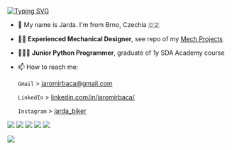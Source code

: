 [![Typing SVG](https://readme-typing-svg.herokuapp.com?color=%2336BCF7&lines=Hello+Everyone)](https://git.io/typing-svg)

* 👋 My name is Jarda. I'm  from Brno, Czechia 🇨🇿
* 👨‍🔧 **Experienced Mechanical Designer**, see repo of my <a href="https://github.com/StingrayCZ/Summary-of-Projects/blob/master/README.md"> Mech Projects</a>
* 👨🏻‍💻 **Junior Python Programmer**, graduate of 1y SDA Academy course
* 📫 How to reach me:

    `Gmail` > [jaromirbaca@gmail.com](mailto:jaromirbaca@gmail.com) </p>
    `LinkedIn` > <a href="https://www.linkedin.com/in/jaromirbaca/"> linkedin.com/in/jaromirbaca/</a> </p>
    `Instagram` > <a href="https://www.instagram.com/jarda_biker/"> jarda_biker</a> </p>

[//]: # (<!--)

[//]: # (![Snake animation]&#40;https://github.com/StingrayCZ/StingrayCZ/blob/output/github-snake.svg&#41;)

[//]: # (<!--![Snake animation]&#40;https://github.com/MariaChizhova/MariaChizhova/blob/output/github-snake.svg&#41;-->)

[//]: # (-->)

![](https://github-profile-summary-cards.vercel.app/api/cards/profile-details?username=StingrayCZ&theme=monokai)
![](https://github-profile-summary-cards.vercel.app/api/cards/repos-per-language?username=StingrayCZ&theme=monokai)
![](http://github-profile-summary-cards.vercel.app/api/cards/most-commit-language?username=StingrayCZ&theme=monokai) 
![](https://github-profile-summary-cards.vercel.app/api/cards/stats?username=StingrayCZ&theme=monokai)
![](http://github-profile-summary-cards.vercel.app/api/cards/productive-time?username=StingrayCZ&theme=monokai) 

![](https://github-readme-stats.vercel.app/api?username=StingrayCZ&show_icons=true&theme=radical)

[//]: # (The repo StingrayCZ is a special because its `README.md` &#40;this file&#41; appears on your GitHub profile.)

[//]: # (Here are some ideas to get you started:)

[//]: # (## Other info about me )

[//]: # ()
[//]: # (- 🔭 I’m currently working on ...)

[//]: # (- 🌱 I’m currently learning ...)

[//]: # (- ⚡ Fun fact: I keep bees 🐝🍯)

[//]: # (- 👯 I’m looking to collaborate on ...)
[//]: # (- 🤔 I’m looking for help with ...)
[//]: # (- 💬 Ask me about ...)
[//]: # (- 📫 How to reach me: ...)
[//]: # (- 😄 Pronouns: ...)



<!--
![github contribution grid snake animation](https://raw.githubusercontent.com/platane/platane/output/github-contribution-grid-snake.svg)
-->
